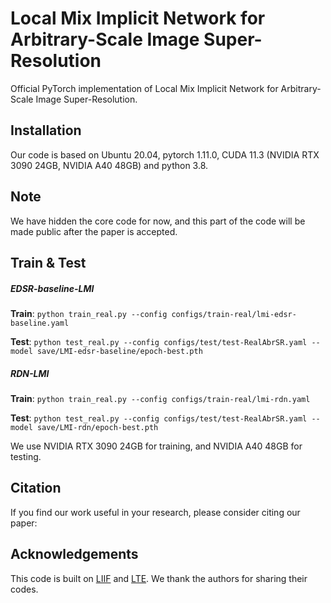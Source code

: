 # Local Mix Implicit Network for Arbitrary-Scale Image Super-Resolution

Official PyTorch implementation of Local Mix Implicit Network for Arbitrary-Scale Image Super-Resolution.

## Installation

Our code is based on Ubuntu 20.04, pytorch 1.11.0, CUDA 11.3 (NVIDIA RTX 3090 24GB, NVIDIA A40 48GB) and python 3.8.

## Note

We have hidden the core code for now, and this part of the code will be made public after the paper is accepted.

## Train & Test

##### **EDSR-baseline-LMI**

**Train**: `python train_real.py --config configs/train-real/lmi-edsr-baseline.yaml`

**Test**: `python test_real.py --config configs/test/test-RealAbrSR.yaml --model save/LMI-edsr-baseline/epoch-best.pth`

##### **RDN-LMI**

**Train**: `python train_real.py --config configs/train-real/lmi-rdn.yaml `

**Test**: `python test_real.py --config configs/test/test-RealAbrSR.yaml --model save/LMI-rdn/epoch-best.pth`

We use NVIDIA RTX 3090 24GB for training, and NVIDIA A40 48GB for testing.

## Citation

If you find our work useful in your research, please consider citing our paper:

## Acknowledgements

This code is built on [LIIF](https://github.com/yinboc/liif) and [LTE](https://github.com/jaewon-lee-b/lte).  We thank the authors for sharing their codes.

